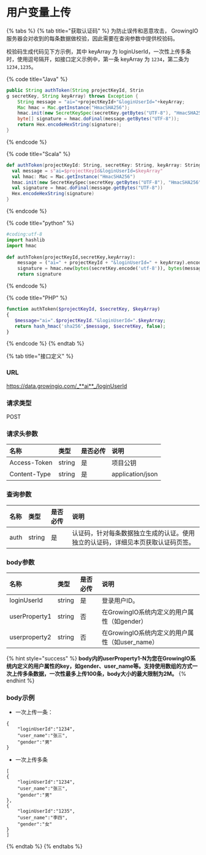 # 用户变量上传

{% tabs %}
{% tab title="获取认证码" %}
为防止误传和恶意攻击， GrowingIO 服务器会对收到的每条数据做校验，因此需要在查询参数中提供校验码。

校验码生成代码见下方示例，其中 keyArray 为 loginUserId，一次性上传多条时，使用逗号隔开，如接口定义示例中，第一条 keyArray 为 `1234`，第二条为 `1234,1235`。

{% code title="Java" %}
```java
public String authToken(String projectKeyId, Strin
g secretKey, String keyArray) throws Exception {
    String message = "ai="+projectKeyId+"&loginUserId="+keyArray;
    Mac hmac = Mac.getInstance("HmacSHA256");
    hmac.init(new SecretKeySpec(secretKey.getBytes("UTF-8"), "HmacSHA256"));
    byte[] signature = hmac.doFinal(message.getBytes("UTF-8"));
    return Hex.encodeHexString(signature);
}
```
{% endcode %}

{% code title="Scala" %}
```scala
def authToken(projectKeyId: String, secretKey: String, keyArray: String): String = {
  val message = s"ai=$projectKeyId&loginUserId=$keyArray"
  val hmac: Mac = Mac.getInstance("HmacSHA256")
  hmac.init(new SecretKeySpec(secretKey.getBytes("UTF-8"), "HmacSHA256"))
  val signature = hmac.doFinal(message.getBytes("UTF-8"))
  Hex.encodeHexString(signature)
}
```
{% endcode %}

{% code title="python" %}
```python
#coding:utf-8 
import hashlib
import hmac
​
def authToken(projectKeyId,secretKey,keyArray):
    message = ("ai=" + projectKeyId + "&loginUserId=" + keyArray).encode('utf-8')
    signature = hmac.new(bytes(secretKey.encode('utf-8')), bytes(message), digestmod=hashlib.sha256).hexdigest()
    return signature
```
{% endcode %}

{% code title="PHP" %}
```php
function authToken($projectKeyId, $secretKey, $keyArray)
{
   $message="ai=".$projectKeyId."&loginUserId=".$keyArray;
   return hash_hmac('sha256',$message, $secretKey, false);
}
```
{% endcode %}
{% endtab %}

{% tab title="接口定义" %}
### URL

https://data.growingio.com/_**ai**_/loginUserId

### 请求类型

POST

### 请求头参数

| 名称 | 类型 | 是否必传 | 说明 |
| :--- | :--- | :--- | :--- |
| Access-Token | string | 是 | 项目公钥 |
| Content-Type | string | 是 | application/json |

### 查询参数

| 名称 | 类型 | 是否必传 | 说明 |
| :--- | :--- | :--- | :--- |
| auth | string | 是 | 认证码，针对每条数据独立生成的认证。使用独立的认证码，详细见本页获取认证码页签。 |

### body参数

| 名称 | 类型 | 是否必传 | 说明 |
| :--- | :--- | :--- | :--- |
| loginUserId | string | 是 | 登录用户ID。 |
| userProperty1 | string | 否 | 在GrowingIO系统内定义的用户属性（如gender） |
| userproperty2 | string | 否 | 在GrowingIO系统内定义的用户属性（如user\_name） |

{% hint style="success" %}
**body内的userProperty1-N为您在GrowingIO系统内定义的用户属性的key，如gender、user\_name等。支持使用数组的方式一次上传多条数据，一次性最多上传100条，body大小的最大限制为2M。**
{% endhint %}

### body示例

* 一次上传一条：

```text
{
    "loginUserId":"1234",
    "user_name":"张三",
    "gender":"男"
}
```

* 一次上传多条

```text
[
{
    "loginUserId":"1234",
    "user_name":"张三",
    "gender":"男"
},
{
    "loginUserId":"1235",
    "user_name":"李四",
    "gender":"女"
}
]
```
{% endtab %}
{% endtabs %}







